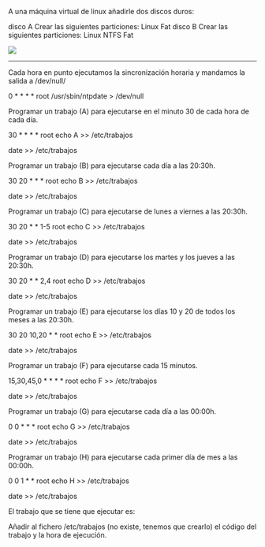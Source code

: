 A una máquina virtual de linux añadirle dos discos duros:

disco A
Crear las siguientes particiones:
Linux
Fat
disco B
Crear las siguientes particiones:
Linux
NTFS
Fat

<img src="Fstab_Cron/fstab.png" />


----------------------------------------------------------------------------------------------------------------------------------------
Cada hora en punto ejecutamos la sincronización horaria y mandamos la salida a /dev/null/

0 * * * * root /usr/sbin/ntpdate > /dev/null 

Programar un trabajo (A) para ejecutarse en el minuto 30 de cada hora de cada día.

30 * * * * root echo A >>  /etc/trabajos 

date >>  /etc/trabajos  

Programar un trabajo (B) para ejecutarse cada día a las 20:30h.

30 20 * * * root echo B >>  /etc/trabajos 

date >>  /etc/trabajos  

Programar un trabajo (C) para ejecutarse de lunes a viernes a las 20:30h.

30 20 * * 1-5 root echo C >>  /etc/trabajos 

date >>  /etc/trabajos  

Programar un trabajo (D) para ejecutarse los martes y los jueves a las 20:30h.

30 20 * * 2,4 root echo D >>  /etc/trabajos  

date >>  /etc/trabajos  

Programar un trabajo (E) para ejecutarse los días 10 y 20 de todos los meses a las 20:30h.

30 20 10,20 * * root echo E >>  /etc/trabajos  

date >>  /etc/trabajos  

Programar un trabajo (F) para ejecutarse cada 15 minutos.

15,30,45,0 * * * * root echo F >>  /etc/trabajos  

date >>  /etc/trabajos 

Programar un trabajo (G) para ejecutarse cada día a las 00:00h.

0 0 * * * root echo G >>  /etc/trabajos  

date >>  /etc/trabajos  

Programar un trabajo (H) para ejecutarse cada primer día de mes a las 00:00h.

0 0 1 * * root echo H >>  /etc/trabajos  

date >>  /etc/trabajos  

El trabajo que se tiene que ejecutar es:

Añadir al fichero /etc/trabajos (no existe, tenemos que crearlo) el código del trabajo y la hora de ejecución.
